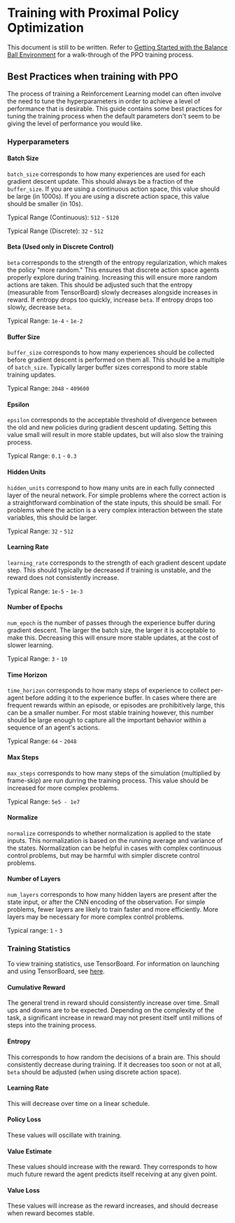 # Training with Proximal Policy Optimization

This document is still to be written. Refer to [Getting Started with the Balance Ball Environment](Getting-Started-with-Balance-Ball.md) for a walk-through of the PPO training process.

## Best Practices when training with PPO

The process of training a Reinforcement Learning model can often involve the need to tune the hyperparameters in order to achieve
a level of performance that is desirable. This guide contains some best practices for tuning the training process when the default
parameters don't seem to be giving the level of performance you would like.

### Hyperparameters

#### Batch Size

`batch_size` corresponds to how many experiences are used for each gradient descent update. This should always be a fraction
of the `buffer_size`. If you are using a continuous action space, this value should be large (in 1000s). If you are using a discrete action space, this value should be smaller (in 10s). 

Typical Range (Continuous): `512` - `5120`

Typical Range (Discrete): `32` - `512`


#### Beta (Used only in Discrete Control)

`beta` corresponds to the strength of the entropy regularization, which makes the policy "more random." This ensures that discrete action space agents properly explore during training. Increasing this will ensure more random actions are taken. This should be adjusted such that the entropy (measurable from TensorBoard) slowly decreases alongside increases in reward. If entropy drops too quickly, increase `beta`. If entropy drops too slowly, decrease `beta`.

Typical Range: `1e-4` - `1e-2`

#### Buffer Size

`buffer_size` corresponds to how many experiences should be collected before gradient descent is performed on them all.
This should be a multiple of `batch_size`. Typically larger buffer sizes correspond to more stable training updates.

Typical Range: `2048` - `409600`

#### Epsilon

`epsilon` corresponds to the acceptable threshold of divergence between the old and new policies during gradient descent updating. Setting this value small will result in more stable updates, but will also slow the training process.

Typical Range: `0.1` - `0.3`

#### Hidden Units

`hidden_units` correspond to how many units are in each fully connected layer of the neural network. For simple problems
where the correct action is a straightforward combination of the state inputs, this should be small. For problems where
the action is a very complex interaction between the state variables, this should be larger.

Typical Range: `32` - `512`

#### Learning Rate

`learning_rate` corresponds to the strength of each gradient descent update step. This should typically be decreased if
training is unstable, and the reward does not consistently increase.

Typical Range: `1e-5` - `1e-3`

#### Number of Epochs

`num_epoch` is the number of passes through the experience buffer during gradient descent. The larger the batch size, the
larger it is acceptable to make this. Decreasing this will ensure more stable updates, at the cost of slower learning.

Typical Range: `3` - `10`

#### Time Horizon

`time_horizon` corresponds to how many steps of experience to collect per-agent before adding it to the experience buffer.
In cases where there are frequent rewards within an episode, or episodes are prohibitively large, this can be a smaller number. For most stable training however, this number should be large enough to capture all the important behavior within a sequence of an agent's actions.

Typical Range: `64` - `2048`

#### Max Steps

`max_steps` corresponds to how many steps of the simulation (multiplied by frame-skip) are run durring the training process. This value should be increased for more complex problems.

Typical Range: `5e5 - 1e7`

#### Normalize 

`normalize` corresponds to whether normalization is applied to the state inputs. This normalization is based on the running average and variance of the states.
Normalization can be helpful in cases with complex continuous control problems, but may be harmful with simpler discrete control problems.

#### Number of Layers

`num_layers` corresponds to how many hidden layers are present after the state input, or after the CNN encoding of the observation. For simple problems,
fewer layers are likely to train faster and more efficiently. More layers may be necessary for more complex control problems.

Typical range: `1` - `3`

### Training Statistics

To view training statistics, use TensorBoard. For information on launching and using TensorBoard, see [here](./Getting-Started-with-Balance-Ball.md#observing-training-progress).

#### Cumulative Reward

The general trend in reward should consistently increase over time. Small ups and downs are to be expected. Depending on the complexity of the task, a significant increase in reward may not present itself until millions of steps into the training process.

#### Entropy

This corresponds to how random the decisions of a brain are. This should consistently decrease during training. If it decreases too soon or not at all, `beta` should be adjusted (when using discrete action space).

#### Learning Rate

This will decrease over time on a linear schedule.

#### Policy Loss

These values will oscillate with training.

#### Value Estimate

These values should increase with the reward. They corresponds to how much future reward the agent predicts itself receiving at any given point.

#### Value Loss

These values will increase as the reward increases, and should decrease when reward becomes stable.
